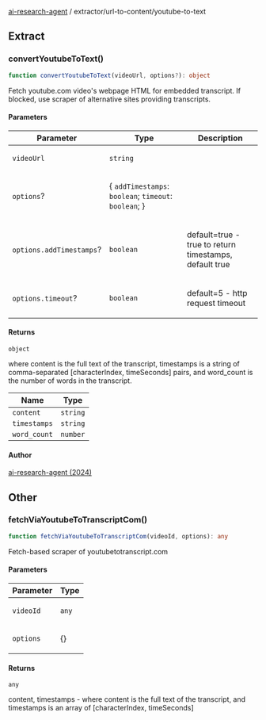 [ai-research-agent](../../modules.md) / extractor/url-to-content/youtube-to-text

## Extract

### convertYoutubeToText()

```ts
function convertYoutubeToText(videoUrl, options?): object
```

Fetch youtube.com video's webpage HTML for embedded transcript.
If blocked, use scraper of alternative sites providing transcripts.

#### Parameters

<table>
<thead>
<tr>
<th>Parameter</th>
<th>Type</th>
<th>Description</th>
</tr>
</thead>
<tbody>
<tr>
<td>

`videoUrl`

</td>
<td>

`string`

</td>
<td>

</td>
</tr>
<tr>
<td>

`options`?

</td>
<td>

\{ `addTimestamps`: `boolean`; `timeout`: `boolean`; \}

</td>
<td>

</td>
</tr>
<tr>
<td>

`options.addTimestamps`?

</td>
<td>

`boolean`

</td>
<td>

default=true -
true to return timestamps, default true

</td>
</tr>
<tr>
<td>

`options.timeout`?

</td>
<td>

`boolean`

</td>
<td>

default=5 - http request timeout

</td>
</tr>
</tbody>
</table>

#### Returns

`object`

where content is the full text of the transcript,
timestamps is a string of comma-separated [characterIndex, timeSeconds] pairs,
and word_count is the number of words in the transcript.

| Name | Type |
| ------ | ------ |
| `content` | `string` |
| `timestamps` | `string` |
| `word_count` | `number` |

#### Author

[ai-research-agent (2024)](https://airesearch.js.org)

## Other

### fetchViaYoutubeToTranscriptCom()

```ts
function fetchViaYoutubeToTranscriptCom(videoId, options): any
```

Fetch-based scraper of youtubetotranscript.com

#### Parameters

<table>
<thead>
<tr>
<th>Parameter</th>
<th>Type</th>
</tr>
</thead>
<tbody>
<tr>
<td>

`videoId`

</td>
<td>

`any`

</td>
</tr>
<tr>
<td>

`options`

</td>
<td>

\{\}

</td>
</tr>
</tbody>
</table>

#### Returns

`any`

content, timestamps -  where content is the full text of
the transcript, and timestamps is an array of [characterIndex, timeSeconds]
